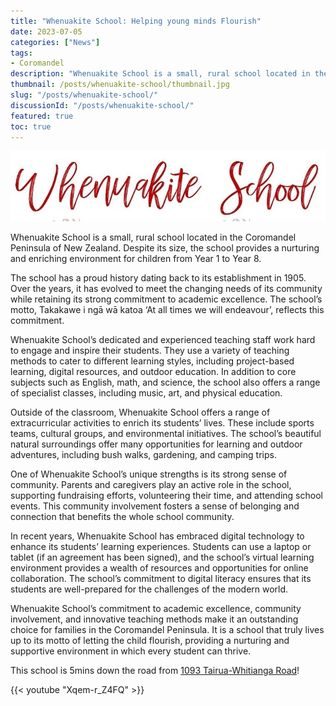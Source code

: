 ```yaml
---
title: "Whenuakite School: Helping young minds Flourish"
date: 2023-07-05
categories: ["News"]
tags:
- Coromandel
description: "Whenuakite School is a small, rural school located in the Coromandel Peninsula of New Zealand. Despite its size, the school provides a nurturing and enriching environment for children from Year 1 to Year 8."
thumbnail: /posts/whenuakite-school/thumbnail.jpg
slug: "/posts/whenuakite-school/"
discussionId: "/posts/whenuakite-school/"
featured: true
toc: true
---
```

![](thumbnail.jpg)

Whenuakite School is a small, rural school located in the Coromandel Peninsula of New Zealand. Despite its size, the school provides a nurturing and enriching environment for children from Year 1 to Year 8.

The school has a proud history dating back to its establishment in 1905. Over the years, it has evolved to meet the changing needs of its community while retaining its strong commitment to academic excellence. The school’s motto, Takakawe i ngā wā katoa ‘At all times we will endeavour’, reflects this commitment.

Whenuakite School’s dedicated and experienced teaching staff work hard to engage and inspire their students. They use a variety of teaching methods to cater to different learning styles, including project-based learning, digital resources, and outdoor education. In addition to core subjects such as English, math, and science, the school also offers a range of specialist classes, including music, art, and physical education.

Outside of the classroom, Whenuakite School offers a range of extracurricular activities to enrich its students’ lives. These include sports teams, cultural groups, and environmental initiatives. The school’s beautiful natural surroundings offer many opportunities for learning and outdoor adventures, including bush walks, gardening, and camping trips.

One of Whenuakite School’s unique strengths is its strong sense of community. Parents and caregivers play an active role in the school, supporting fundraising efforts, volunteering their time, and attending school events. This community involvement fosters a sense of belonging and connection that benefits the whole school community.

In recent years, Whenuakite School has embraced digital technology to enhance its students’ learning experiences. Students can use a laptop or tablet (if an agreement has been signed), and the school’s virtual learning environment provides a wealth of resources and opportunities for online collaboration. The school’s commitment to digital literacy ensures that its students are well-prepared for the challenges of the modern world.

Whenuakite School’s commitment to academic excellence, community involvement, and innovative teaching methods make it an outstanding choice for families in the Coromandel Peninsula. It is a school that truly lives up to its motto of letting the child flourish, providing a nurturing and supportive environment in which every student can thrive.

This school is 5mins down the road from [1093 Tairua-Whitianga Road](https://youtu.be/Xqem-r_Z4FQ)!

{{< youtube "Xqem-r_Z4FQ" >}}